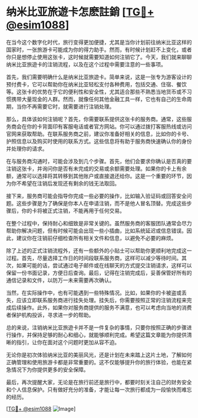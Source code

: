 # 纳米比亚旅遊卡怎麽註銷 [[TG💪+ @esim1088](https://t.me/s/esim1088)]

在当今这个数字化时代，旅行变得更加便捷，尤其是当你计划前往纳米比亚这样的国家时，一张旅游卡可能成为你的得力助手。然而，有时候计划赶不上变化，或者你只是想停止使用这张卡，这时候就需要知道如何注销它了。今天，我们就来聊聊纳米比亚旅遊卡的注销流程，以及在这个过程中需要注意的一些事项。

首先，我们需要明确什么是纳米比亚旅遊卡。简单来说，这是一张专为游客设计的预付费卡，它可以帮助你在纳米比亚轻松支付各种费用，包括交通、住宿、餐饮等。这张卡的优势在于它的便利性和安全性，尤其适合那些不熟悉当地货币或不习惯携带大量现金的人群。然而，就像任何其他金融工具一样，它也有自己的生命周期，当你不再需要它时，就需要进行注销处理。

那么，具体该如何注销呢？首先，你需要联系提供这张卡的服务商。通常，这些服务商会在你的卡背面印有客服电话或者官方网站。你可以通过拨打客服热线或访问官网来获取帮助。在联系服务商之前，建议你准备好相关的信息，比如你的卡号、护照信息以及购买时使用的联系方式。这些信息将有助于服务商快速确认你的身份并处理你的请求。

在与服务商沟通时，可能会涉及到几个步骤。首先，他们会要求你确认是否真的要注销这张卡，并询问你是否有未完成的交易或余额需要处理。如果你的卡上有余额，通常可以选择将其转移到其他账户或直接退还给你。这是一个重要的环节，因为你不希望在注销后发现还有剩余的钱无法取回。

接下来，服务商可能会指导你完成一些必要的操作，比如输入验证码或回答安全问题。这些步骤是为了确保是你本人在申请注销，而不是他人冒名顶替。完成这些步骤后，你的卡将被正式注销，不能再用于任何交易。

在整个过程中，保持耐心和细致是非常关键的。虽然服务商的客服团队通常会尽力帮助你解决问题，但有时候可能会出现一些小插曲，比如系统延迟或信息错误。因此，建议你在注销前仔细检查所有相关文件和信息，以避免不必要的麻烦。

除了上述的正式注销流程外，还有一些额外的小贴士可以帮助你更顺利地完成这一过程。首先，尽量选择工作日的时间段联系服务商，这样可以减少等待时间。其次，如果可能的话，尝试通过电子邮件或在线聊天的方式提交注销请求，这样可以保留一份书面记录，方便日后查询。最后，记得在注销完成后，妥善保管好所有的通信记录和文件，以防万一未来需要再次确认。

当然，在实际操作中，也有可能遇到一些特殊情况。比如，如果你的卡被盗或丢失，应该立即联系服务商进行挂失处理。挂失后，你需要按照正常的注销流程来完成后续操作。此外，如果你对服务商提供的服务不满意，也可以考虑向当地的消费者保护机构投诉，寻求进一步的帮助。

总的来说，注销纳米比亚旅遊卡并不是一件复杂的事情，只要你按照正确的步骤进行操作，并保持足够的耐心和细心，就能够顺利完成。希望这篇文章能为你提供清晰的指引，让你在面对这个问题时更加从容不迫。

无论你是初次体验纳米比亚的美丽风光，还是计划在未来踏上这片土地，了解如何正确管理和使用旅游卡都是非常重要的。这不仅能够提升你的旅行体验，也能在紧急情况下为你提供更多的安全保障。

最后，再次提醒大家，无论是在旅行前还是旅行中，都要时刻关注自己的财务安全和个人信息保护。只有做好充分的准备，才能让每一次旅行都成为一段愉快而难忘的经历。

[[TG💪+ @esim1088](https://t.me/s/esim1088) ![Image](https://i.postimg.cc/4NQfJmqS/Snipaste-2025-05-13-00-14-12.png)]